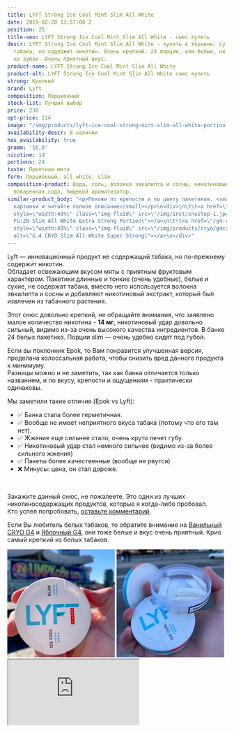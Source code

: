 ```yaml
---
title: LYFT Strong Ice Cool Mint Slim All White
date: 2019-02-28 13:57:00 Z
position: 25
title-seo: LYFT Strong Ice Cool Mint Slim All White - снюс купить
descr: LYFT Strong Ice Cool Mint Slim All White - купить в Украине. Lyft не содержит
  табака, но содержит никотин. Очень крепкий. 24 порции, они белые, не оставляют следов
  на зубах. Очень приятный вкус.
product-name: LYFT Strong Ice Cool Mint Slim All White
product-alt: LYFT Strong Ice Cool Mint Slim All White снюс купить
strong: Крепкий
brand: Lyft
composition: Порционный
stock-list: Лучший выбор
price: 230
opt-price: 214
image: "/img/products/lyft-ice-cool-strong-mint-slim-all-white-portion.png"
availability-descr: В наличии
has_availability: true
gramm: '16,8'
nicotine: 14
portions: 24
taste: Приятная мята
form: Порционный, all white, slim
composition-product: Вода, соль, волокна эвкалипта и сосны, никотиновый экстракт,
  поваренная сода, пищевой ароматизатор.
similar-product_body: "<p>Похожи по крепости и по цвету пакетиков. <small>Жмите на
  картинки и читайте полное описание</small></p>\n<div>\n\t\t<a href=\"/general-g4-slim-apple-white\"><img
  style=\"width:49%\" class=\"img-fluid\" src=\"/img/inst/snustop-1.jpg\" alt=\"G.4
  FU:ZN Slim All White Extra Strong Portion\"></a>\n\t\t<a href=\"/g4-cryo-slim-all-white-super-strong\"><img
  style=\"width:49%\" class=\"img-fluid\" src=\"/img/products/cryo/g4cryo-snus.jpg\"
  alt=\"G.4 CRYO Slim All White Super Strong\"></a>\n</div>"
---
```


Lyft — инновационный продукт не содержащий табака, но по-прежнему содержит никотин.<br>
Обладает освежающим вкусом мяты с приятным фруктовым характером. Пакетики длинные и тонкие (очень удобные), белые и сухие, не содержат табака, вместо него используется волокна эвкалипта и сосны и добавляют никотиновый экстракт, который был извлечен из табачного растения.

Этот снюс довольно крепкий, не обращайте внимания, что заявлено малое количество никотина - **14 мг**, никотиновый удар довольно сильный, видимо из-за очень высокого качества ингредиентов. В банке 24 белых пакетика. Порции slim — очень удобно сидят под губой.

Если вы поклонник Epok, то Вам понравится улучшенная версия, проделана колоссальная работа, чтобы снизить вред данного продукта к минимуму.<br>
Разницы можно и не заметить, так как банка отличается только названием, и по вкусу, крепости и ощущениям - практически одинаковы.<br>

Мы заметили такие отличия (Epok vs Lyft):
<ul>
	<li>✅ Банка стала более герметичная.</li>
	<li>✅ Вообще не имеет неприятного вкуса табака (потому что его там нет).</li>
	<li>✅ Жжение еще сильнее стало, очень круто печет губу.</li>
	<li>✅ Никотиновый удар стал немного сильнее (видимо из-за более сильного жжения)</li>
        <li>✅ Пакеты более качественные (вообще не рвутся)</li>
        <li>❌ Минусы: цена, он стал дороже.</li>
</ul><br>

Закажите данный снюс, не пожалеете. Это одни из лучших никотиносодержащих продуктов, которые я когда-либо пробовал.<br>
Кто успел попробовать, <a href="#review-anchor" class="link-reviews">оставьте комментарий</a>.

Если Вы любитель белых табаков, то обратите внимание на [Ванильный CRYO G4](/g4-cryo-slim-all-white-super-strong) и [Яблочный G4](/general-g4-slim-apple-white), они тоже белые и вкус очень приятный. Крио самый крепкий из белых табаков.

<div class="mb-2">
<img class="img-fluid" style="width:49%" src="/img/products/lyft-ice-cool-mint/snus-lyft-ice-cool-mint.jpg" alt="Lyft Snus купить Украина">
<img class="img-fluid" style="width:49%" src="/img/products/lyft-ice-cool-mint/lyft-ice-cool-mint.JPG" alt="Lyft Strong Ice Cool Mint White Snus">
</div>
<div class="embed-responsive embed-responsive-16by9">
  <iframe class="embed-responsive-item" src="https://youtu.be/UgJ82xIq_0o" allowfullscreen></iframe>
</div>